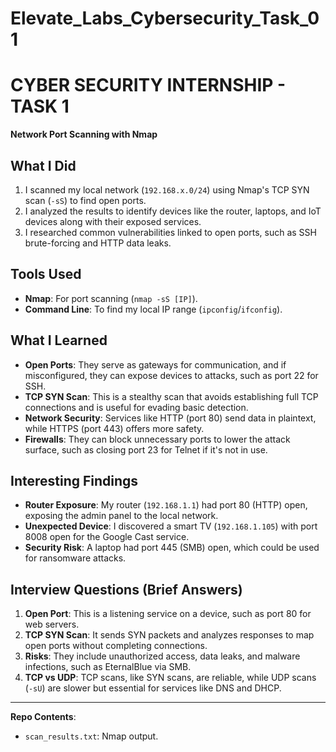 # Elevate_Labs_Cybersecurity_Task_01
# CYBER SECURITY INTERNSHIP - TASK 1  
**Network Port Scanning with Nmap**  

## What I Did  
1. I scanned my local network (`192.168.x.0/24`) using Nmap's TCP SYN scan (`-sS`) to find open ports.  
2. I analyzed the results to identify devices like the router, laptops, and IoT devices along with their exposed services.  
3. I researched common vulnerabilities linked to open ports, such as SSH brute-forcing and HTTP data leaks. 

## Tools Used  
- **Nmap**: For port scanning (`nmap -sS [IP]`).  
- **Command Line**: To find my local IP range (`ipconfig`/`ifconfig`).  

## What I Learned  
- **Open Ports**: They serve as gateways for communication, and if misconfigured, they can expose devices to attacks, such as port 22 for SSH.  
- **TCP SYN Scan**: This is a stealthy scan that avoids establishing full TCP connections and is useful for evading basic detection.  
- **Network Security**: Services like HTTP (port 80) send data in plaintext, while HTTPS (port 443) offers more safety.  
- **Firewalls**: They can block unnecessary ports to lower the attack surface, such as closing port 23 for Telnet if it's not in use.  

## Interesting Findings  
- **Router Exposure**: My router (`192.168.1.1`) had port 80 (HTTP) open, exposing the admin panel to the local network.  
- **Unexpected Device**: I discovered a smart TV (`192.168.1.105`) with port 8008 open for the Google Cast service.  
- **Security Risk**: A laptop had port 445 (SMB) open, which could be used for ransomware attacks.  

## Interview Questions (Brief Answers)  
1. **Open Port**: This is a listening service on a device, such as port 80 for web servers.  
2. **TCP SYN Scan**: It sends SYN packets and analyzes responses to map open ports without completing connections.  
3. **Risks**: They include unauthorized access, data leaks, and malware infections, such as EternalBlue via SMB.  
4. **TCP vs UDP**: TCP scans, like SYN scans, are reliable, while UDP scans (`-sU`) are slower but essential for services like DNS and DHCP.  

---

**Repo Contents**:  
- `scan_results.txt`: Nmap output. 
